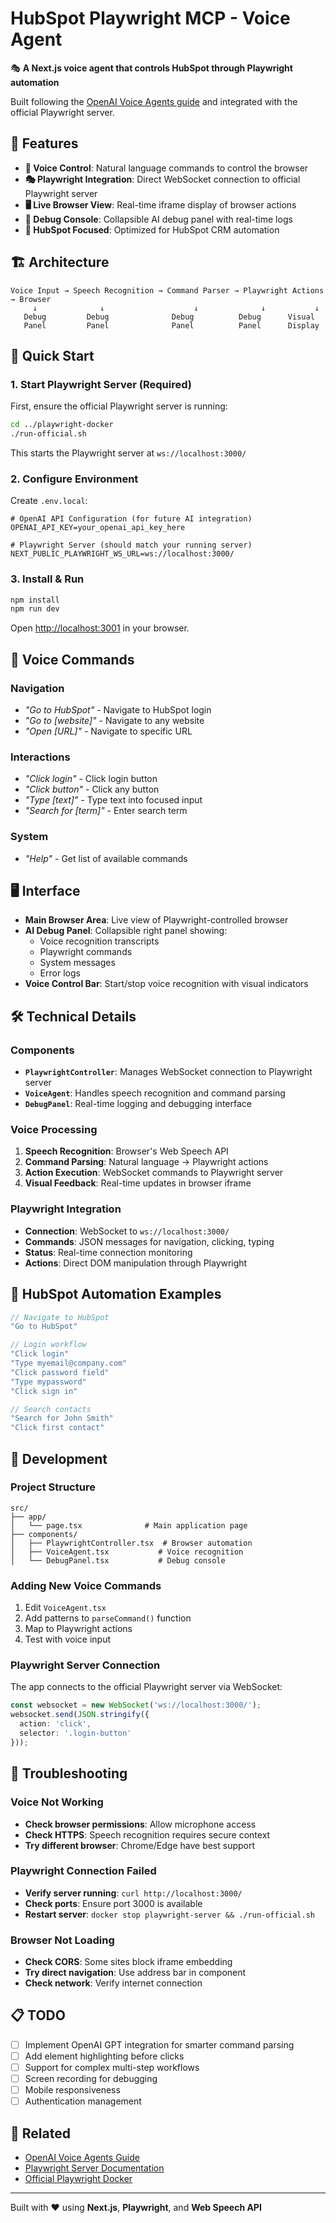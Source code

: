 # HubSpot Playwright MCP - Voice Agent

🎭 **A Next.js voice agent that controls HubSpot through Playwright automation**

Built following the [OpenAI Voice Agents guide](https://platform.openai.com/docs/guides/voice-agents) and integrated with the official Playwright server.

## 🌟 Features

- **🎤 Voice Control**: Natural language commands to control the browser
- **🎭 Playwright Integration**: Direct WebSocket connection to official Playwright server  
- **🖥️ Live Browser View**: Real-time iframe display of browser actions
- **🐛 Debug Console**: Collapsible AI debug panel with real-time logs
- **🎯 HubSpot Focused**: Optimized for HubSpot CRM automation

## 🏗️ Architecture

```
Voice Input → Speech Recognition → Command Parser → Playwright Actions → Browser
     ↓              ↓                    ↓              ↓           ↓
   Debug         Debug              Debug          Debug      Visual
   Panel         Panel              Panel          Panel      Display
```

## 🚀 Quick Start

### 1. Start Playwright Server (Required)

First, ensure the official Playwright server is running:

```bash
cd ../playwright-docker
./run-official.sh
```

This starts the Playwright server at `ws://localhost:3000/`

### 2. Configure Environment

Create `.env.local`:

```env
# OpenAI API Configuration (for future AI integration)
OPENAI_API_KEY=your_openai_api_key_here

# Playwright Server (should match your running server)
NEXT_PUBLIC_PLAYWRIGHT_WS_URL=ws://localhost:3000/
```

### 3. Install & Run

```bash
npm install
npm run dev
```

Open [http://localhost:3001](http://localhost:3001) in your browser.

## 🎤 Voice Commands

### Navigation
- *"Go to HubSpot"* - Navigate to HubSpot login
- *"Go to [website]"* - Navigate to any website
- *"Open [URL]"* - Navigate to specific URL

### Interactions  
- *"Click login"* - Click login button
- *"Click button"* - Click any button
- *"Type [text]"* - Type text into focused input
- *"Search for [term]"* - Enter search term

### System
- *"Help"* - Get list of available commands

## 🖥️ Interface

- **Main Browser Area**: Live view of Playwright-controlled browser
- **AI Debug Panel**: Collapsible right panel showing:
  - Voice recognition transcripts
  - Playwright commands
  - System messages
  - Error logs
- **Voice Control Bar**: Start/stop voice recognition with visual indicators

## 🛠️ Technical Details

### Components

- **`PlaywrightController`**: Manages WebSocket connection to Playwright server
- **`VoiceAgent`**: Handles speech recognition and command parsing  
- **`DebugPanel`**: Real-time logging and debugging interface

### Voice Processing

1. **Speech Recognition**: Browser's Web Speech API
2. **Command Parsing**: Natural language → Playwright actions
3. **Action Execution**: WebSocket commands to Playwright server
4. **Visual Feedback**: Real-time updates in browser iframe

### Playwright Integration

- **Connection**: WebSocket to `ws://localhost:3000/`
- **Commands**: JSON messages for navigation, clicking, typing
- **Status**: Real-time connection monitoring
- **Actions**: Direct DOM manipulation through Playwright

## 🎯 HubSpot Automation Examples

```javascript
// Navigate to HubSpot
"Go to HubSpot"

// Login workflow  
"Click login"
"Type myemail@company.com"
"Click password field"
"Type mypassword"
"Click sign in"

// Search contacts
"Search for John Smith"
"Click first contact"
```

## 🔧 Development

### Project Structure

```
src/
├── app/
│   └── page.tsx              # Main application page
├── components/
│   ├── PlaywrightController.tsx  # Browser automation
│   ├── VoiceAgent.tsx           # Voice recognition  
│   └── DebugPanel.tsx           # Debug console
```

### Adding New Voice Commands

1. Edit `VoiceAgent.tsx` 
2. Add patterns to `parseCommand()` function
3. Map to Playwright actions
4. Test with voice input

### Playwright Server Connection

The app connects to the official Playwright server via WebSocket:

```typescript
const websocket = new WebSocket('ws://localhost:3000/');
websocket.send(JSON.stringify({ 
  action: 'click', 
  selector: '.login-button' 
}));
```

## 🚨 Troubleshooting

### Voice Not Working
- **Check browser permissions**: Allow microphone access
- **Check HTTPS**: Speech recognition requires secure context
- **Try different browser**: Chrome/Edge have best support

### Playwright Connection Failed
- **Verify server running**: `curl http://localhost:3000/`
- **Check ports**: Ensure port 3000 is available
- **Restart server**: `docker stop playwright-server && ./run-official.sh`

### Browser Not Loading
- **Check CORS**: Some sites block iframe embedding
- **Try direct navigation**: Use address bar in component
- **Check network**: Verify internet connection

## 📋 TODO

- [ ] Implement OpenAI GPT integration for smarter command parsing
- [ ] Add element highlighting before clicks
- [ ] Support for complex multi-step workflows
- [ ] Screen recording for debugging
- [ ] Mobile responsiveness
- [ ] Authentication management

## 🔗 Related

- [OpenAI Voice Agents Guide](https://platform.openai.com/docs/guides/voice-agents)
- [Playwright Server Documentation](https://playwright.dev/docs/api/class-playwright)
- [Official Playwright Docker](https://playwright.dev/docs/docker)

---

Built with ❤️ using **Next.js**, **Playwright**, and **Web Speech API**